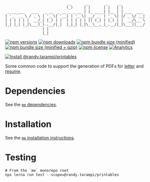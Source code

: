 ```
                             _       _        _     _
                            (_)     | |      | |   | |
 _ __ ___   ___   _ __  _ __ _ _ __ | |_ __ _| |__ | | ___  ___
| '_ ` _ \ / _ \ | '_ \| '__| | '_ \| __/ _` | '_ \| |/ _ \/ __|
| | | | | |  __/_| |_) | |  | | | | | || (_| | |_) | |  __/\__ \
|_| |_| |_|\___(_) .__/|_|  |_|_| |_|\__\__,_|_.__/|_|\___||___/
                 | |
                 |_|
```

[![npm versions](https://img.shields.io/npm/v/@randy.tarampi/printables.svg?style=flat-square)](https://www.npmjs.com/package/@randy.tarampi/printables) [![npm downloads](https://img.shields.io/npm/dt/@randy.tarampi/printables.svg?style=flat-square)](https://www.npmjs.com/package/@randy.tarampi/printables) [![npm bundle size (minified)](https://img.shields.io/bundlephobia/min/@randy.tarampi/printables.svg?style=flat-square)](https://www.npmjs.com/package/@randy.tarampi/printables) [![npm bundle size (minified + gzip)](https://img.shields.io/bundlephobia/minzip/@randy.tarampi/printables.svg?style=flat-square)](https://www.npmjs.com/package/@randy.tarampi/printables) [![npm license](https://img.shields.io/npm/l/@randy.tarampi/printables.svg?registry_uri=https%3A%2F%2Fregistry.npmjs.com&style=flat-square)](https://www.npmjs.com/package/@randy.tarampi/printables) [![Analytics](https://ga-beacon.appspot.com/UA-50921068-1/beacon/github/randytarampi/me/tree/master/packages/printables?flat&useReferrer)](https://github.com/igrigorik/ga-beacon)

[![Install @randy.tarampi/printables](https://nodeico.herokuapp.com/@randy.tarampi/printables.svg)](https://www.npmjs.com/package/@randy.tarampi/printables)

Some common code to support the generation of PDFs for [letter](../letter) and [resume](../resume).

# Dependencies

See the [`me` dependencies](../../README.md#Dependencies).

# Installation

See the [`me` installation instructions](../../README.md#Installation).

# Testing

```
# From the `me` monorepo root
npx lerna run test --scope=@randy.tarampi/printables
```
